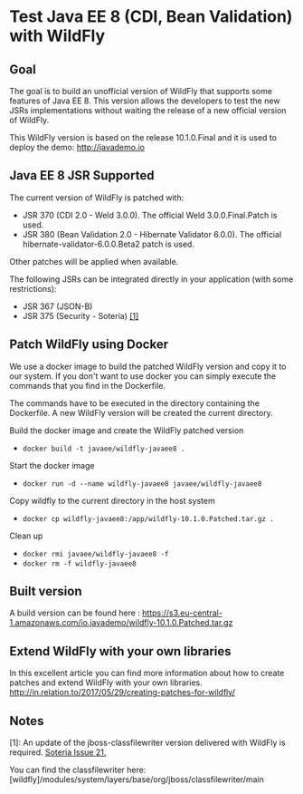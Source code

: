 # Test Java EE 8 (CDI, Bean Validation) with WildFly

## Goal

The goal is to build an unofficial version of WildFly that supports some features of Java EE 8.
This version allows the developers to test the new JSRs implementations without waiting the release of a new official version of WildFly.

This WildFly version is based on the release 10.1.0.Final and it is used to deploy the demo: <http://javademo.io>

## Java EE 8 JSR Supported

The current version of WildFly is patched with:

- JSR 370 (CDI 2.0 - Weld 3.0.0). The official Weld 3.0.0.Final.Patch is used.
- JSR 380 (Bean Validation 2.0 - Hibernate Validator 6.0.0). The official hibernate-validator-6.0.0.Beta2 patch is used.

Other patches will be applied when available.

The following JSRs can be integrated directly in your application (with some restrictions):
- JSR 367 (JSON-B)
- JSR 375 (Security - Soteria) [[1]](#1)

## Patch WildFly using Docker

We use a docker image to build the patched WildFly version and copy it to our system.
If you don't want to use docker you can simply execute the commands that you find in the Dockerfile.

The commands have to be executed in the directory containing the Dockerfile. A new WildFly version will be created the current directory.

Build the docker image and create the WildFly patched version
- ```docker build -t javaee/wildfly-javaee8 .```

Start the docker image
- ```docker run -d --name wildfly-javaee8 javaee/wildfly-javaee8```

Copy wildfly to the current directory in the host system
- ```docker cp wildfly-javaee8:/app/wildfly-10.1.0.Patched.tar.gz .```

Clean up
- ```docker rmi javaee/wildfly-javaee8 -f```
- ```docker rm -f wildfly-javaee8```

## Built version
A build version can be found here : https://s3.eu-central-1.amazonaws.com/io.javademo/wildfly-10.1.0.Patched.tar.gz

## Extend WildFly with your own libraries
In this excellent article you can find more information about how to create patches and extend WildFly with your own libraries.
http://in.relation.to/2017/05/29/creating-patches-for-wildfly/

## Notes
<a name="1">[1]</a>: An update of the jboss-classfilewriter version delivered with WildFly is required. [Soteria Issue 21.](<https://github.com/javaee-security-spec/soteria/issues/21>)

You can find the classfilewriter here: [wildfly]/modules/system/layers/base/org/jboss/classfilewriter/main